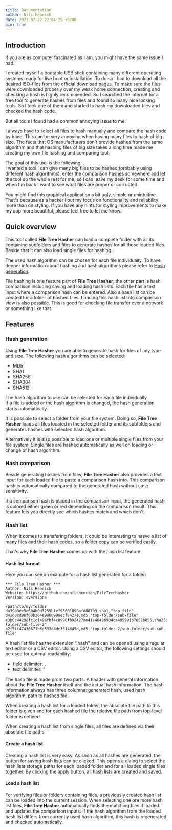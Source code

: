 ```yaml
---
title: Documentation
author: Nils Henrich
date: 2023-07-22 22:04:25 +0200
pin: true
---
```


## Introduction

If you are as computer fascinated as I am, you might have the same issue I had:

I created myself a bootable USB stick containing many different operating systems ready for live boot or installation. To do so I had to download all the desired ISO-files from the official download pages. To make sure the files were downloaded properly over my weak home connection, creating and checking a hash is highly recommended. So I searched the internet for a free tool to generate hashes from files and found so many nice looking tools. So I took one of them and started to hash my downloaded files and checked the hash code.

But all tools I found had a common annoying issue to me:

I always have to select all files to hash manually and compare the hash code by hand. This can be very annoying when having many files to hash of big size. The facts that OS manufacturers don't provide hashes from the same algorithm and that hashing files of big size takes a long time made me creating my own file hashing and comparing tool.

The goal of this tool is the following:\
I wanted a tool I can give many big files to be hashed (probably using different hash algorithms), enter the comparison hashes somewhere and let the tool do the whole rest for me, so I can leave my desk for some time and when I'm back I want to see what files are proper or corrupted.

You might find this graphical application a bit ugly, simple or unintuitive. That's because as a hacker I put my focus on functionality and reliability more than on styling. If you have any hints for styling improvements to make my app more beautiful, please feel free to let me know.

## Quick overview

This tool called **File Tree Hasher** can load a complete folder with all its containing subfolders and files to generate hashes for all those loaded files. Beside that it can also load single files for hashing.

The used hash algorithm can be chosen for each file individually. To have deeper information about hashing and hash algorithms please refer to [Hash generation](#hash-generation).

File hashing is one feature part of **File Tree Hasher**, the other part is hash comparison including saving and loading hash lists. Each file has a text input where a comparison hash can be entered. Also a hash list can be created for a folder of hashed files. Loading this hash list into comparison view is also possible. This is good for checking file transfer over a network or something like that.

## Features

### Hash generation

Using **File Tree Hasher** you are able to generate hash for files of any type and size. The following hash algorithms can be selected:
- MD5
- SHA1
- SHA256
- SHA384
- SHA512

The hash algorithm to use can be selected for each file individually.\
If a file is added or the hash algorithm is changed, the hash generation starts automatically.

It is possible to select a folder from your file system. Doing so, **File Tree Hasher** loads all files located in the selected folder and its subfolders and generates hashes with selected hash algorithm.

Alternatively it is also possible to load one or multiple single files from your file system. Single files are hashed automatically as well on loading or change of hash algorithm.

### Hash comparison

Beside generating hashes from files, **File Tree Hasher** also provides a text input for each loaded file to paste a comparison hash into. This comparison hash is automatically compared to the generated hash without case sensitivity.

If a comparison hash is placed in the comparison input, the generated hash is colored either green or red depending on the comparison result. This feature lets you directly see which hashes match and which don't.

### Hash list

When it comes to transfering folders, it could be interesting to hasve a list of many files and their hash codes, so a folder copy can be verified easily.

That's why **File Tree Hasher** comes up with the hash list feature.

#### Hash list format

Here you can see an example for a hash list generated for a folder:
```
*** File Tree Hasher ***
Author: Nils Henrich
Website: https://github.com/nilshenrich/FileTreeHasher
Version: <version>

/path/to/my/folder
da39a3ee5e6b4b0d3255bfef95601890afd80709,sha1,"top-file"
d41d8cd98f00b204e9800998ecf8427e,md5,"top-folder/sub-file"
e3b0c44298fc1c149afbf4c8996fb92427ae41e4649b934ca495991b7852b855,sha256,"top-folder/sub-file-2"
b2f5ff47436671b6e533d8dc3614845d,md5,"top-folder-2/sub-folder/sub-sub-file"
```

A hash list file has the extension ".hash" and can be opened using a regular text editor or a CSV editor. Using a CSV editor, the following settings should be used for optimal readability:
- field delimiter: **,**
- text delimiter: **"**

The hash file is made prom two parts: A header with general information about the **File Tree Hasher** itself and the actual hash information. The hash information always has three columns: generated hash, used hash algorithm, path to hashed file.

When creating a hash list for a loaded folder, the absolute file path to this folder is given and for each hashed file the relative file path from top-level folder is defined.

When creating a hash list from single files, all files are defined via their absolute file paths.

#### Create a hash list

Creating a hash list is very easy. As soon as all hashes are generated, the button for saving hash lists can be clicked. This opens a dialog to select the hash lists storage paths for each loaded folder and for all loaded single files together. By clicking the apply button, all hash lists are created and saved.

#### Load a hash list

For verifying files or folders containing files, a previously created hash list can be loaded into the current session. When selecting one ore more hash list files, **File Tree Hasher** automatically finds the matching files if loaded and updates the comparison inputs. If the hash algorithm from the loaded hash list differs from currently used hash algorithm, this hash is regenerated and checked automatically.
